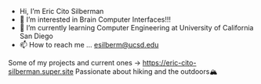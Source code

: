 - Hi, I’m Eric Cito Silberman
- 🧠 I’m interested in Brain Computer Interfaces!!!
- 📝 I’m currently learning Computer Engineering at University of California San Diego
- 📫 How to reach me ...
esilberm@ucsd.edu

Some of my projects and current ones -> https://eric-cito-silberman.super.site
Passionate about hiking and the outdoors🏔️

<!---
ericsilberman/ericsilberman is a ✨ special ✨ repository because its `README.md` (this file) appears on your GitHub profile.
You can click the Preview link to take a look at your changes.
--->
